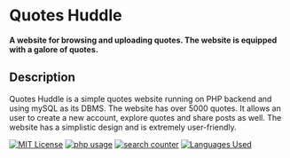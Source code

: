 # Quotes Huddle

**A website for browsing and uploading quotes. The website is equipped with a galore of quotes.**

## Description
Quotes Huddle is a simple quotes website running on PHP backend and using mySQL as its DBMS. The website has over 5000 quotes. It allows an user to create a new account, explore quotes and share posts as well. The website has a simplistic design and is extremely user-friendly. 


[![MIT License][license-image]][license-url]
[![php usage][php-img]][repo-url]
[![search counter][search_counter_img]][repo-url]
[![Languages Used][lang-img]][repo-url]

<!-- Markdown link & img dfn's -->
[license-image]:https://img.shields.io/github/license/fork52/QUOTES-HUDDLE
[license-url]:https://github.com/fork52/QUOTES-HUDDLE/blob/master/LICENSE.txt
[repo-url]:https://github.com/fork52/QUOTES-HUDDLE
[php-img]:https://img.shields.io/github/languages/top/fork52/QUOTES-HUDDLE
[search_counter_img]:https://img.shields.io/github/search/fork52/QUOTES-HUDDLE/Quotes?color=yellow
[lang-img]:https://img.shields.io/github/languages/count/fork52/QUOTES-HUDDLE?color=Orange&label=Languages
